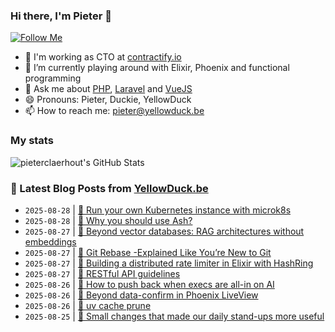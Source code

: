 ### Hi there, I'm Pieter 👋  
[![Follow Me](https://img.shields.io/github/followers/pieterclaerhout?label=Follow&style=social)](https://github.com/pieterclaerhout)

- 🏢 I'm working as CTO at [contractify.io](https://contractify.io)
- 🌱 I’m currently playing around with Elixir, Phoenix and functional programming
- 💬 Ask me about [PHP](https://php.net), [Laravel](http://laravel.com) and [VueJS](https://vuejs.org)
- 😄 Pronouns: Pieter, Duckie, YellowDuck
- 📫 How to reach me: pieter@yellowduck.be

### My stats

![pieterclaerhout's GitHub Stats](https://github-readme-stats.vercel.app/api?username=pieterclaerhout&show_icons=true&count_private=true&line_height=40)

### 📩 Latest Blog Posts from [YellowDuck.be](https://www.yellowduck.be/)
<!-- BLOG-POST-LIST:START -->
- `2025-08-28` | [🔗 Run your own Kubernetes instance with microk8s](https://www.yellowduck.be/posts/run-your-own-kubernetes-instance-with-microk8s)  
- `2025-08-28` | [🔗 Why you should use Ash?](https://www.yellowduck.be/posts/why-you-should-use-ash)  
- `2025-08-27` | [🔗 Beyond vector databases: RAG architectures without embeddings](https://www.yellowduck.be/posts/beyond-vector-databases-rag-architectures-without-embeddings)  
- `2025-08-27` | [🔗 Git Rebase -Explained Like You’re New to Git](https://www.yellowduck.be/posts/git-rebase-explained-like-youre-new-to-git)  
- `2025-08-27` | [🔗 Building a distributed rate limiter in Elixir with HashRing](https://www.yellowduck.be/posts/building-a-distributed-rate-limiter-in-elixir-with-hashring)  
- `2025-08-27` | [🔗 RESTful API guidelines](https://www.yellowduck.be/posts/restful-api-guidelines)  
- `2025-08-26` | [🔗 How to push back when execs are all-in on AI](https://www.yellowduck.be/posts/how-to-push-back-when-execs-are-all-in-on-ai)  
- `2025-08-26` | [🔗 Beyond data-confirm in Phoenix LiveView](https://www.yellowduck.be/posts/beyond-data-confirm-in-phoenix-liveview)  
- `2025-08-26` | [🔗 uv cache prune](https://www.yellowduck.be/posts/uv-cache-prune)  
- `2025-08-25` | [🔗 Small changes that made our daily stand-ups more useful](https://www.yellowduck.be/posts/small-changes-that-made-our-daily-stand-ups-more-useful)  

<!-- BLOG-POST-LIST:END -->
